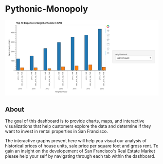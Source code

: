 # Pythonic-Monopoly

![Rent vs Price](rent-versus-price.png)

## About

The goal of this dashboard is to provide charts, maps, and interactive visualizations that help customers explore the data and determine if they want to invest in rental properties in San Francisco.

The interactive graphs present here will help you visual our analysis of historical prices of house units, sale price per square foot and gross rent. To gain an insight on the developement of San Francisco's Real Estate Market please help your self by navigating through each tab within the dashboard.
